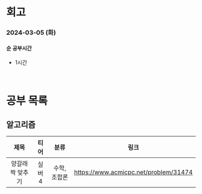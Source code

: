 # 회고

### 2024-03-05 (화)

#### 순 공부시간

- 1시간

<br>

# 공부 목록

## 알고리즘

|       제목       |  티어  |     분류     |                 링크                  |
| :--------------: | :----: | :----------: | :-----------------------------------: |
| 양갈래 짝 맞추기 | 실버 4 | 수학, 조합론 | https://www.acmicpc.net/problem/31474 |
